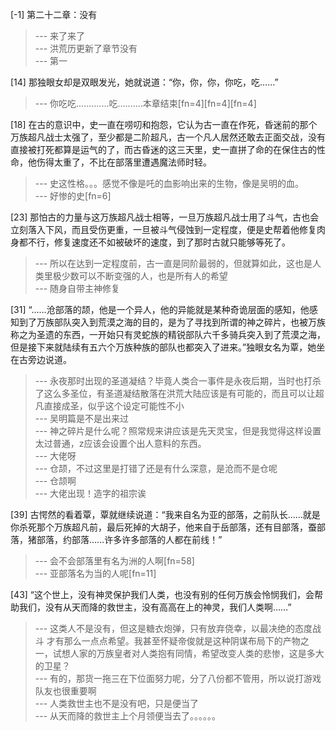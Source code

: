 
[-1] 第二十二章：没有
>--- 来了来了<br>
>--- 洪荒历更新了章节没有<br>
>--- 第一<br>

[14] 那独眼女却是双眼发光，她就说道：“你，你，你，你吃，吃……”
>--- 你吃吃.............吃..........本章结束[fn=4][fn=4][fn=4]<br>

[18] 在古的意识中，史一直在唠叨和抱怨，它认为古一直在作死，昏迷前的那个万族超凡战士太强了，至少都是二阶超凡，古一个凡人居然还敢去正面交战，没有直接被打死都算是运气的了，而古昏迷的这三天里，史一直拼了命的在保住古的性命，他伤得太重了，不比在部落里遭遇魔法师时轻。
>--- 史这性格。。。感觉不像是吒的血影响出来的生物，像是吴明的血。<br>
>--- 好惨的史[fn=6]<br>

[23] 那怕古的力量与这万族超凡战士相等，一旦万族超凡战士用了斗气，古也会立刻落入下风，而且受伤更重，一旦被斗气侵蚀到一定程度，便是史帮着他修复肉身都不行，修复速度还不如被破坏的速度，到了那时古就只能够等死了。
>--- 所以在达到一定程度前，古一直是同阶最弱的，但就算如此，这也是人类里极少数可以不断变强的人，也是所有人的希望<br>
>--- 随身自带主神修复<br>

[31] “……沧部落的颉，他是一个异人，他的异能就是某种奇诡层面的感知，他感知到了万族部队突入到荒漠之海的目的，是为了寻找到所谓的神之碎片，也被万族称之为圣遗的东西，一开始只有灵蛇族的精锐部队六千多骑兵突入到了荒漠之海，但是接下来就陆续有五六个万族种族的部队也都突入了进来。”独眼女名为覃，她坐在古旁边说道。
>--- 永夜那时出现的圣道凝结？毕竟人类合一事件是永夜后期，当时也打杀了这么多圣位，有圣道凝结散落在洪荒大陆应该是有可能的，而且可以让超凡直接成圣，似乎这个设定可能性不小<br>
>--- 吴明篇是不是出来过<br>
>--- 神之碎片是什么呢？照常规来讲应该是先天灵宝，但是我觉得这样设置太过普通，z应该会设置个出人意料的东西。<br>
>--- 大佬呀<br>
>--- 仓颉，不过这里是打错了还是有什么深意，是沧而不是仓呢<br>
>--- 仓颉啊<br>
>--- 大佬出现！造字的祖宗诶<br>

[39] 古愕然的看着覃，覃就继续说道：“我来自名为亚的部落，之前队长……就是你杀死那个万族超凡前，最后死掉的大胡子，他来自于岳部落，还有目部落，蚕部落，猪部落，约部落……许多许多部落的人都在前线！”
>--- 会不会部落里有名为洲的人啊[fn=58]<br>
>--- 亚部落名为当的人呢[fn=11]<br>

[43] “这个世上，没有神灵保护我们人类，也没有别的任何万族会怜悯我们，会帮助我们，没有从天而降的救世主，没有高高在上的神灵，我们人类啊……”
>--- 这类人不是没有，但这是糖衣炮弹，只有放弃侥幸，以最决绝的态度战斗 才有那么一点点希望。我甚至怀疑帝俊就是这种阴谋布局下的产物之一，试想人家的万族皇者对人类抱有同情，希望改变人类的悲惨，这是多大的卫星？<br>
>--- 有的，那货一拖三在下位面努力呢，分了八份都不管用，所以说打游戏队友也很重要啊<br>
>--- 人类救世主也不是没有吧，只是便当了<br>
>--- 从天而降的救世主上个月领便当去了。。。。。。<br>
